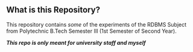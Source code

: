 ## What is this Repository?
This repository contains *some* of the experiments of the RDBMS Subject from Polytechnic B.Tech Semester III (1st Semester of Second Year).

***This repo is only meant for university staff and myself***
